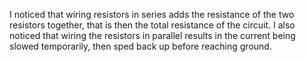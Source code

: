 I noticed that wiring resistors in series adds the resistance of the two resistors together, that is then the total resistance of the circuit.
I also noticed that wiring the resistors in parallel results in the current being slowed temporarily, then sped back up before reaching ground.
